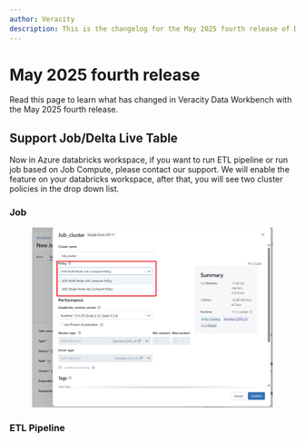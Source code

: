 ```yaml
---
author: Veracity
description: This is the changelog for the May 2025 fourth release of Data Workbench.
---
```


# May 2025 fourth release
Read this page to learn what has changed in Veracity Data Workbench with the May 2025 fourth release.

## Support Job/Delta Live Table
Now in Azure databricks workspace, if you want to run ETL pipeline or run job based on Job Compute, please contact our support. 
We will enable the feature on your databricks workspace, after that, you will see two cluster policies in the drop down list.

### Job
<figure>
	<img src="../news/assets/job.png"/>
</figure>

### ETL Pipeline





